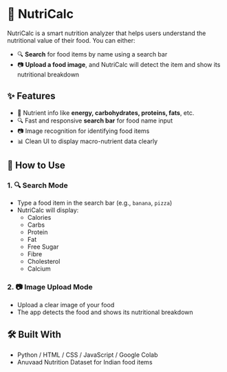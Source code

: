# 🍎 NutriCalc

NutriCalc is a smart nutrition analyzer that helps users understand the nutritional value of their food. You can either:

- 🔍 **Search** for food items by name using a search bar
- 📷 **Upload a food image**, and NutriCalc will detect the item and show its nutritional breakdown

## ✨ Features

- 🥗 Nutrient info like **energy, carbohydrates, proteins, fats**, etc.
- 🔍 Fast and responsive **search bar** for food name input
- 📷 Image recognition for identifying food items
- 📊 Clean UI to display macro-nutrient data clearly

## 🚀 How to Use

### 1. 🔍 Search Mode
- Type a food item in the search bar (e.g., `banana`, `pizza`)
- NutriCalc will display:
  - Calories
  - Carbs
  - Protein
  - Fat
  - Free Sugar
  - Fibre
  - Cholesterol
  - Calcium

### 2. 📷 Image Upload Mode
- Upload a clear image of your food
- The app detects the food and shows its nutritional breakdown

## 🛠️ Built With

- Python / HTML / CSS / JavaScript / Google Colab
- Anuvaad Nutrition Dataset for Indian food items


